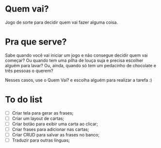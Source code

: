 # Quem vai?

Jogo de sorte para decidir quem vai fazer alguma coisa.


# Pra que serve?

Sabe quando você vai iniciar um jogo e não consegue decidir quem vai começar?
Ou quando tem uma pilha de louça suja e precisa escolher alguém para lavar?
Ou, ainda, quando só tem um pedacinho de chocolate e três pessoas o querem?

Nesses casos, use o Quem Vai? e escolha alguém para realizar a tarefa :)


# To do list

- [ ] Criar tela para gerar as frases;
- [ ] Criar um layout de cartas;
- [ ] Criar botão para exibir uma carta ao clicar;
- [ ] Criar frases para adicionar nas cartas;
- [ ] Criar CRUD para salvar as frases no banco;
- [ ] Traduzir para outras línguas;
